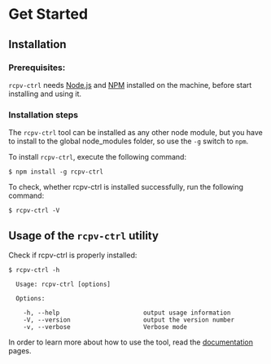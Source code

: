 # Get Started

## Installation

### Prerequisites:

`rcpv-ctrl` needs [Node.js](http://nodejs.org/) and [NPM](https://npmjs.org/) installed on the machine, before start installing and using it.

### Installation steps

The `rcpv-ctrl` tool can be installed as any other node module, but you have to install to the global node_modules folder, so use the `-g` switch to `npm`.

To install `rcpv-ctrl`, execute the following command:

    $ npm install -g rcpv-ctrl

To check, whether rcpv-ctrl is installed successfully, run the following command:

    $ rcpv-ctrl -V


## Usage of the `rcpv-ctrl` utility

Check if rcpv-ctrl is properly installed:

    $ rcpv-ctrl -h

      Usage: rcpv-ctrl [options]

      Options:

        -h, --help                       output usage information
        -V, --version                    output the version number
        -v, --verbose                    Verbose mode


In order to learn more about how to use the tool,
read the [documentation](documentation.html) pages.
